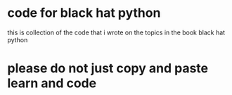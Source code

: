 # code for black hat python

this is collection of the code that i wrote on the topics in 
the book black hat python

# please do not just copy and paste learn and code 
